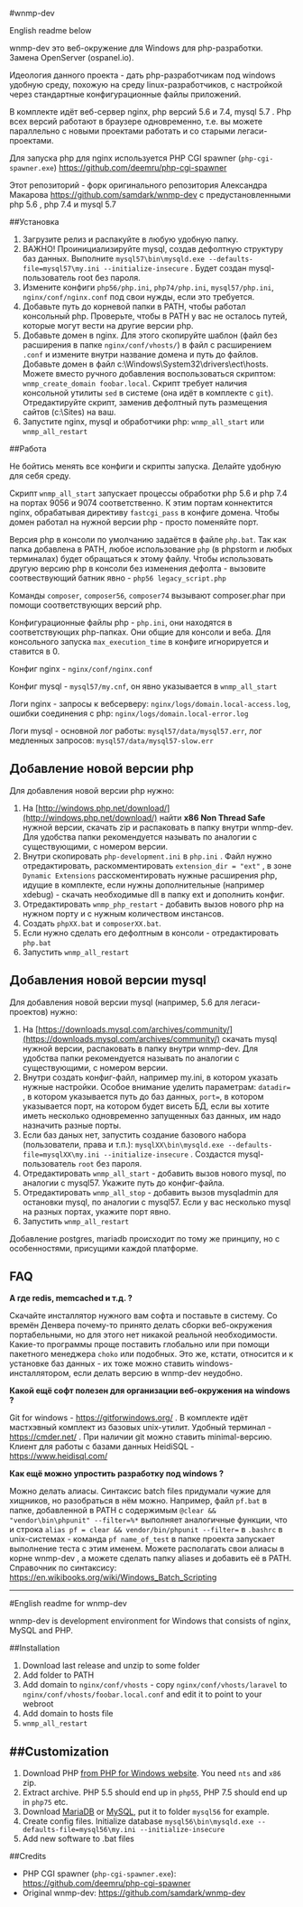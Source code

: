 #wnmp-dev

English readme below

wnmp-dev это веб-окружение для Windows для php-разработки. Замена OpenServer (ospanel.io). 

Идеология данного проекта - дать php-разработчикам под windows удобную среду, похожую на среду linux-разработчиков, с настройкой через стандартные конфигурационные файлы приложений. 

В комплекте идёт веб-сервер nginx, php версий 5.6 и 7.4, mysql 5.7 . Php всех версий работают в браузере одновременно, т.е. вы можете параллельно с новыми проектами работать и со старыми легаси-проектами.

Для запуска php для nginx используется PHP CGI spawner (`php-cgi-spawner.exe`) https://github.com/deemru/php-cgi-spawner   

Этот репозиторий - форк оригинального репозитория Александра Макарова https://github.com/samdark/wnmp-dev с предустановленными php 5.6 , php 7.4 и mysql 5.7 

##Установка

1. Загрузите релиз и распакуйте в любую удобную папку.
2. ВАЖНО! Проинициализируйте mysql, создав дефолтную структуру баз данных. Выполните `mysql57\bin\mysqld.exe --defaults-file=mysql57\my.ini --initialize-insecure` . Будет создан mysql-пользователь root без пароля.
3. Измените конфиги `php56/php.ini`, `php74/php.ini`, `mysql57/php.ini`, `nginx/conf/nginx.conf` под свои нужды, если это требуется.
4. Добавьте путь до корневой папки в PATH, чтобы работал консольный php. Проверьте, чтобы в PATH у вас не осталось путей, которые могут вести на другие версии php.
5. Добавьте домен в nginx. Для этого скопируйте шаблон (файл без расширения в папке `nginx/conf/vhosts/`) в файл с расширением `.conf` и измените внутри название домена и путь до файлов. Добавьте домен в файл c:\Windows\System32\drivers\ect\hosts.
Можете вместо ручного добавления воспользоваться скриптом: `wnmp_create_domain foobar.local`. Скрипт требует наличия консольной утилиты `sed` в системе (она идёт в комплекте с `git`). Отредактируйте скрипт, заменив дефолтный путь размещения сайтов (c:\Sites) на ваш. 
6. Запустите nginx, mysql и обработчики php: `wnmp_all_start` или `wnmp_all_restart`
     
##Работа

Не бойтись менять все конфиги и скрипты запуска. Делайте удобную для себя среду.

Скрипт `wnmp_all_start` запускает процессы обработки php 5.6 и php 7.4 на портах 9056 и 9074 соответственно. К этим портам коннектится nginx, обрабатывая директиву `fastcgi_pass` в конфиге домена. 
Чтобы домен работал на нужной версии php - просто поменяйте порт.  

Версия php в консоли по умолчанию задаётся в файле `php.bat`. Так как папка добавлена в PATH, любое использование `php` (в phpstorm и любых терминалах) будет обращаться к этому файлу. 
Чтобы использовать другую версию php в консоли без изменения дефолта - вызовите соотвествующий батник явно - `php56 legacy_script.php`

Команды `composer`, `composer56`, `composer74` вызывают composer.phar при помощи соответствующих версий php. 

Конфигурационные файлы php - `php.ini`, они находятся в соответствующих php-папках. Они общие для консоли и веба. Для консольного запуска `max_execution_time` в конфиге игнорируется и ставится в 0.      

Конфиг nginx - `nginx/conf/nginx.conf`

Конфиг mysql - `mysql57/my.cnf`, он явно указывается в `wnmp_all_start`

Логи nginx - запросы к вебсерверу: `nginx/logs/domain.local-access.log`, ошибки соединения с php: `nginx/logs/domain.local-error.log` 

Логи mysql - основной лог работы: `mysql57/data/mysql57.err`, лог медленных запросов: `mysql57/data/mysql57-slow.err`

## Добавление новой версии php

Для добавления новой версии php нужно:

1. На [http://windows.php.net/download/](http://windows.php.net/download/) найти **x86 Non Thread Safe** нужной версии, скачать zip и распаковать в папку внутри wnmp-dev. Для удобства папки рекомендуется называть по аналогии с существующими, с номером версии.
2. Внутри скопировать `php-development.ini` в `php.ini` . Файл нужно отредактировать, раскомментировать `extension_dir = "ext"` , в зоне `Dynamic Extensions` расскоментировать 
нужные расширения php, идущие в комплекте, если нужны дополнительные (например xdebug) - скачать необходимые dll в папку ext и дополнить конфиг.
3. Отредактировать `wnmp_php_restart` - добавить вызов нового php на нужном порту и с нужным количеством инстансов.
4. Создать `phpXX.bat` и `composerXX.bat`.
5. Если нужно сделать его дефолтным в консоли - отредактировать `php.bat`
6. Запустить `wnmp_all_restart`  

## Добавления новой версии mysql

Для добавления новой версии mysql (например, 5.6 для легаси-проектов) нужно:

1. На [https://downloads.mysql.com/archives/community/](https://downloads.mysql.com/archives/community/) скачать mysql нужной версии, распаковать в папку внутри wnmp-dev. Для удобства папки рекомендуется называть по аналогии с существующими, с номером версии.  
2. Внутри создать конфиг-файл, например my.ini, в котором указать нужные настройки. Особое внимание уделить параметрам: `datadir=` , в котором указывается путь до баз данных, `port=`, в котором указывается порт, на котором будет висеть БД, если вы хотите иметь несколько одновременно запущенных баз данных, им надо назначить разные порты.   
3. Если баз даных нет, запустить создание базового набора (пользователи, права и т.п.): `mysqlXX\bin\mysqld.exe --defaults-file=mysqlXX\my.ini --initialize-insecure` . Создастся mysql-пользователь `root` без пароля.
4. Отредактировать `wnmp_all_start` - добавить вызов нового mysql, по аналогии с mysql57. Укажите путь до конфиг-файла.
5. Отредактировать `wnmp_all_stop` - добавить вызов mysqladmin для остановки mysql, по аналогии с mysql57. Если у вас несколько mysql на разных портах, укажите порт явно. 
6. Запустить `wnmp_all_restart`

Добавление postgres, mariadb происходит по тому же принципу, но с особенностями, присущими каждой платформе. 

## FAQ

**А где redis, memcached и т.д. ?**

Скачайте инсталлятор нужного вам софта и поставьте в систему. Со времён Денвера почему-то принято делать сборки веб-окружения портабельными, но для этого нет никакой реальной необходимости. Какие-то программы проще поставить глобально или при помощи пакетного менеджера `choko` или подобных. Это же, кстати, относится и к установке баз данных - их тоже можно ставить windows-инсталлятором, если делать версию в wnmp-dev неудобно.    

**Какой ещё софт полезен для организации веб-окружения на windows ?**

Git for windows - https://gitforwindows.org/ . В комплекте идёт мастхэвный комплект из базовых unix-утилит.
Удобный терминал - https://cmder.net/ . При наличии git можно ставить minimal-версию.
Клиент для работы с базами данных HeidiSQL - https://www.heidisql.com/   

**Как ещё можно упростить разработку под windows ?**

Можно делать алиасы. Синтаксис batch files придумали чужие для хищников, но разобраться в нём можно. Например, файл `pf.bat` в папке, добавленной в PATH с содержимым `@clear && "vendor\bin\phpunit" --filter=%*` выполняет аналогичные функции, что и строка `alias pf = clear && vendor/bin/phpunit --filter=` в `.bashrc` в unix-системах - команда `pf name_of_test` в папке проекта запускает выполнение теста с этим именем.
Можете располагать свои алиасы в корне wnmp-dev , а можете сделать папку aliases и добавить её в PATH. Справочник по синтаксису: https://en.wikibooks.org/wiki/Windows_Batch_Scripting 

-------------------------------------------

#English readme for wnmp-dev

wnmp-dev is development environment for Windows that consists of nginx, MySQL and PHP.

##Installation

1. Download last release and unzip to some folder
2. Add folder to PATH
3. Add domain to `nginx/conf/vhosts` - copy `nginx/conf/vhosts/laravel` to `nginx/conf/vhosts/foobar.local.conf` and edit it to point to your webroot
4. Add domain to hosts file
4. `wnmp_all_restart`  

##Customization
-------------
1. Download PHP [from PHP for Windows website](http://windows.php.net/download/). You need `nts` and `x86` zip.
2. Extract archive. PHP 5.5 should end up in `php55`, PHP 7.5 should end up in `php75` etc.
3. Download [MariaDB](https://downloads.mariadb.org/) or [MySQL](https://downloads.mysql.com/archives/community/),
   put it to folder `mysql56` for example. 
4. Create config files. Initialize database `mysql56\bin\mysqld.exe --defaults-file=mysql56\my.ini --initialize-insecure`
5. Add new software to .bat files 

##Credits

- PHP CGI spawner (`php-cgi-spawner.exe`): https://github.com/deemru/php-cgi-spawner
- Original wnmp-dev: https://github.com/samdark/wnmp-dev
